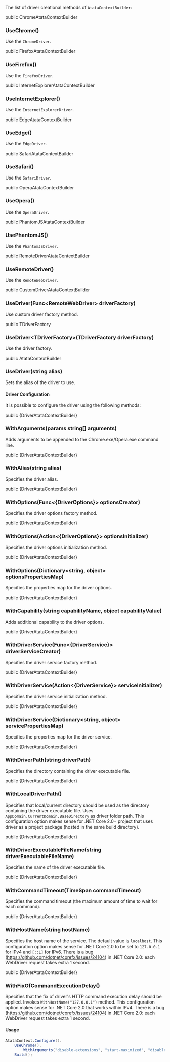 The list of driver creational methods of `AtataContextBuilder`:

<div class="member">
    <span class="head"><span class="keyword">public</span> <span class="type">ChromeAtataContextBuilder</span></span>
    <h3><span class="body">UseChrome</span>()</h3>
</div>

Use the `ChromeDriver`.

<div class="member">
    <span class="head"><span class="keyword">public</span> <span class="type">FirefoxAtataContextBuilder</span></span>
    <h3><span class="body">UseFirefox()</span></h3>
</div>

Use the `FirefoxDriver`.

<div class="member">
    <span class="head"><span class="keyword">public</span> <span class="type">InternetExplorerAtataContextBuilder</span></span>
    <h3><span class="body">UseInternetExplorer()</span></h3>
</div>

Use the `InternetExplorerDriver`.

<div class="member">
    <span class="head"><span class="keyword">public</span> <span class="type">EdgeAtataContextBuilder</span></span>
    <h3><span class="body">UseEdge()</span></h3>
</div>

Use the `EdgeDriver`.

<div class="member">
    <span class="head"><span class="keyword">public</span> <span class="type">SafariAtataContextBuilder</span></span>
    <h3><span class="body">UseSafari()</span></h3>
</div>

Use the `SafariDriver`.

<div class="member">
    <span class="head"><span class="keyword">public</span> <span class="type">OperaAtataContextBuilder</span></span>
    <h3><span class="body">UseOpera()</span></h3>
</div>

Use the `OperaDriver`.

<div class="member">
    <span class="head"><span class="keyword">public</span> <span class="type">PhantomJSAtataContextBuilder</span></span>
    <h3><span class="body">UsePhantomJS()</span></h3>
</div>

Use the `PhantomJSDriver`.

<div class="member">
    <span class="head"><span class="keyword">public</span> <span class="type">RemoteDriverAtataContextBuilder</span></span>
    <h3><span class="body">UseRemoteDriver()</span></h3>
</div>

Use the `RemoteWebDriver`.

<div class="member">
    <span class="head"><span class="keyword">public</span> <span class="type">CustomDriverAtataContextBuilder</span></span>
    <h3><span class="body">UseDriver</span><span class="tail">(<span class="type">Func</span>&lt;<span class="type">RemoteWebDriver</span>&gt; driverFactory)</span></h3>
</div>

Use custom driver factory method.

<div class="member">
    <span class="head"><span class="keyword">public</span> <span class="type">TDriverFactory</span></span>
    <h3><span class="body">UseDriver<wbr>&lt;<span class="type">TDriverFactory</span>&gt;</span><span class="tail">(<span class="type">TDriverFactory</span> driverFactory)</span></h3>
</div>

Use the driver factory.

<div class="member">
    <span class="head"><span class="keyword">public</span> <span class="type">AtataContextBuilder</span></span>
    <h3><span class="body">UseDriver</span><span class="tail">(<span class="keyword">string</span> alias)</span></h3>
</div>

Sets the alias of the driver to use.

#### Driver Configuration

It is possible to configure the driver using the following methods:

<div class="member">
    <span class="head"><span class="keyword">public</span> <span class="type">{DriverAtataContextBuilder}</span></span>
    <h3><span class="body">WithArguments</span><span class="tail">(<span class="keyword">params</span> <span class="keyword">string</span>[] arguments)</span></h3>
</div>

Adds arguments to be appended to the Chrome.exe/Opera.exe command line.

<div class="member">
    <span class="head"><span class="keyword">public</span> <span class="type">{DriverAtataContextBuilder}</span></span>
    <h3><span class="body">WithAlias</span><span class="tail">(<span class="keyword">string</span> alias)</span></h3>
</div>

Specifies the driver alias.

<div class="member">
    <span class="head"><span class="keyword">public</span> <span class="type">{DriverAtataContextBuilder}</span></span>
    <h3><span class="body">WithOptions</span><span class="tail">(<span class="type">Func</span>&lt;<span class="type">{DriverOptions}</span>&gt; optionsCreator)</span></h3>
</div>

Specifies the driver options factory method.

<div class="member">
    <span class="head"><span class="keyword">public</span> <span class="type">{DriverAtataContextBuilder}</span></span>
    <h3><span class="body">WithOptions</span><span class="tail">(<span class="type">Action</span>&lt;<span class="type">{DriverOptions}</span>&gt; optionsInitializer)</span></h3>
</div>

Specifies the driver options initialization method.

<div class="member">
    <span class="head"><span class="keyword">public</span> <span class="type">{DriverAtataContextBuilder}</span></span>
    <h3><span class="body">WithOptions</span><span class="tail">(<span class="type">Dictionary</span><wbr>&lt;<span class="keyword">string</span>, <span class="keyword">object</span>&gt; optionsPropertiesMap)</span></h3>
</div>

Specifies the properties map for the driver options.

<div class="member">
    <span class="head"><span class="keyword">public</span> <span class="type">{DriverAtataContextBuilder}</span></span>
    <h3><span class="body">WithCapability</span><span class="tail">(<span class="keyword">string</span> capabilityName, <span class="keyword">object</span> capabilityValue)</span></h3>
</div>

Adds additional capability to the driver options.

<div class="member">
    <span class="head"><span class="keyword">public</span> <span class="type">{DriverAtataContextBuilder}</span></span>
    <h3><span class="body">WithDriverService</span><span class="tail">(<span class="type">Func</span>&lt;<span class="type">{DriverService}</span>&gt; driverServiceCreator)</span></h3>
</div>

Specifies the driver service factory method.

<div class="member">
    <span class="head"><span class="keyword">public</span> <span class="type">{DriverAtataContextBuilder}</span></span>
    <h3><span class="body">WithDriverService</span><span class="tail">(<span class="type">Action</span><wbr>&lt;<span class="type">{DriverService}</span>&gt; serviceInitializer)</span></h3>
</div>

Specifies the driver service initialization method.

<div class="member">
    <span class="head"><span class="keyword">public</span> <span class="type">{DriverAtataContextBuilder}</span></span>
    <h3><span class="body">WithDriverService</span><span class="tail">(<span class="type">Dictionary</span><wbr>&lt;<span class="keyword">string</span>, <span class="keyword">object</span>&gt; servicePropertiesMap)</span></h3>
</div>

Specifies the properties map for the driver service.

<div class="member">
    <span class="head"><span class="keyword">public</span> <span class="type">{DriverAtataContextBuilder}</span></span>
    <h3><span class="body">WithDriverPath</span><span class="tail">(<span class="keyword">string</span> driverPath)</span></h3>
</div>

Specifies the directory containing the driver executable file.

<div class="member">
    <span class="head"><span class="keyword">public</span> <span class="type">{DriverAtataContextBuilder}</span></span>
    <h3><span class="body">WithLocalDriverPath()</span></h3>
</div>

Specifies that local/current directory should be used as the directory containing the driver executable file.
Uses `AppDomain.CurrentDomain.BaseDirectory` as driver folder path.
This configuration option makes sense for .NET Core 2.0+ project that uses driver as a project package (hosted in the same build directory).

<div class="member">
    <span class="head"><span class="keyword">public</span> <span class="type">{DriverAtataContextBuilder}</span></span>
    <h3><span class="body">WithDriverExecutableFileName</span><span class="tail">(<span class="keyword">string</span> driverExecutableFileName)</span></h3>
</div>

Specifies the name of the driver executable file.

<div class="member">
    <span class="head"><span class="keyword">public</span> <span class="type">{DriverAtataContextBuilder}</span></span>
    <h3><span class="body">WithCommandTimeout</span><span class="tail">(<span class="type">TimeSpan</span> commandTimeout)</span></h3>
</div>

Specifies the command timeout (the maximum amount of time to wait for each command).

<div class="member">
    <span class="head"><span class="keyword">public</span> <span class="type">{DriverAtataContextBuilder}</span></span>
    <h3><span class="body">WithHostName</span><span class="tail">(<span class="keyword">string</span> hostName)</span></h3>
</div>

Specifies the host name of the service. 
The default value is `localhost`. 
This configuration option makes sense for .NET Core 2.0 to be set to `127.0.0.1` for IPv4 and `[::1]` for IPv6. 
There is a bug (<https://github.com/dotnet/corefx/issues/24104>) in .NET Core 2.0: each WebDriver request takes extra 1 second.

<div class="member">
    <span class="head"><span class="keyword">public</span> <span class="type">{DriverAtataContextBuilder}</span></span>
    <h3><span class="body">WithFixOfCommandExecutionDelay()</span></h3>
</div>

Specifies that the fix of driver's HTTP command execution delay should be applied.
Invokes `WithHostName("127.0.0.1")` method.
This configuration option makes sense for .NET Core 2.0 that works within IPv4.
There is a bug (<https://github.com/dotnet/corefx/issues/24104>) in .NET Core 2.0: each WebDriver request takes extra 1 second.

#### Usage

```cs
AtataContext.Configure().
    UseChrome().
        WithArguments("disable-extensions", "start-maximized", "disable-infobars").
    Build();
```